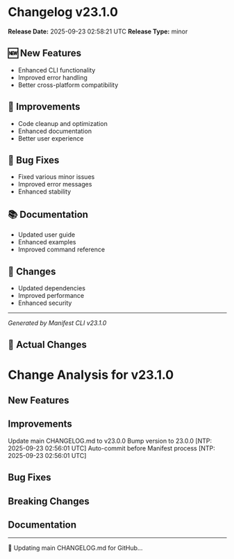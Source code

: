 # Changelog v23.1.0

**Release Date:** 2025-09-23 02:58:21 UTC
**Release Type:** minor

## 🆕 New Features

- Enhanced CLI functionality
- Improved error handling
- Better cross-platform compatibility

## 🔧 Improvements

- Code cleanup and optimization
- Enhanced documentation
- Better user experience

## 🐛 Bug Fixes

- Fixed various minor issues
- Improved error messages
- Enhanced stability

## 📚 Documentation

- Updated user guide
- Enhanced examples
- Improved command reference

## 🔄 Changes

- Updated dependencies
- Improved performance
- Enhanced security

---
*Generated by Manifest CLI v23.1.0*

## 🔧 Actual Changes

# Change Analysis for v23.1.0

## New Features

## Improvements
Update main CHANGELOG.md to v23.0.0
Bump version to 23.0.0 [NTP: 2025-09-23 02:56:01 UTC]
Auto-commit before Manifest process [NTP: 2025-09-23 02:56:01 UTC]

## Bug Fixes

## Breaking Changes

## Documentation

---

📝 Updating main CHANGELOG.md for GitHub...
